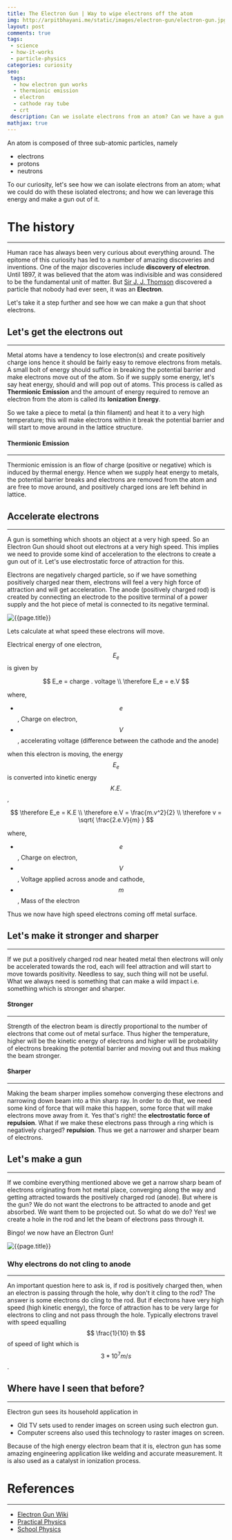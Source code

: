 ```yaml
---
title: The Electron Gun | Way to wipe electrons off the atom
img: http://arpitbhayani.me/static/images/electron-gun/electron-gun.jpg
layout: post
comments: true
tags:
 - science
 - how-it-works
 - particle-physics
categories: curiosity
seo:
 tags:
  - how electron gun works
  - thermionic emission
  - electron
  - cathode ray tube
  - crt
 description: Can we isolate electrons from an atom? Can we have a gun that shoot electrons? Evidently we had such thing in our homes. Let's find out how, where and what!
mathjax: true
---
```


An atom is composed of three sub-atomic particles, namely

- electrons
- protons
- neutrons

To our curiosity, let's see how we can isolate electrons from an atom; what we could do with these isolated electrons; and how we can leverage this energy and make a gun out of it.

# The history
--------------------------------------------------
Human race has always been very curious about everything around. The epitome of this curiosity has led to a number of amazing discoveries and inventions. One of the major discoveries include __discovery of electron__. Until 1897, it was believed that the atom was indivisible and was considered to be the fundamental unit of matter. But [Sir J. J. Thomson](https://en.wikipedia.org/wiki/J._J._Thomson) discovered a particle that nobody had ever seen, it was an __Electron__.

Let's take it a step further and see how we can make a gun that shoot electrons.


## Let's get the electrons out
--------------------------------------------------
Metal atoms have a tendency to lose electron(s) and create positively charge ions hence it should be fairly easy to remove electrons from metals. A small bolt of energy should suffice in breaking the potential barrier and make electrons move out of the atom. So if we supply some energy, let's say heat energy, should and will pop out of atoms. This process is called as __Thermionic Emission__ and the amount of energy required to remove an electron from the atom is called its __Ionization Energy__.

So we take a piece to metal (a thin filament) and heat it to a very high temperature; this will make electrons within it break the potential barrier and will start to move around in the lattice structure.

#### Thermionic Emission
--------------------------------------------------
Thermionic emission is an flow of charge (positive or negative) which is induced by thermal energy. Hence when we supply heat energy to metals, the potential barrier breaks and electrons are removed from the atom and are free to move around, and positively charged ions are left behind in lattice.

## Accelerate electrons
--------------------------------------------------
A gun is something which shoots an object at a very high speed. So an Electron Gun should shoot out electrons at a very high speed. This implies we need to provide some kind of acceleration to the electrons to create a gun out of it. Let's use electrostatic force of attraction for this.

Electrons are negatively charged particle, so if we have something positively charged near them, electrons will feel a very high force of attraction and will get acceleration. The anode (positively charged rod) is created by connecting an electrode to the positive terminal of a power supply and the hot piece of metal is connected to its negative terminal.

<img class="ui large centered stylish image" src='/static/images/electron-gun/accelerating-electrons.jpg' alt='{{page.title}}'/>

Lets calculate at what speed these electrons will move.

Electrical energy of one electron, $$ E_e $$ is given by

$$
    E_e = charge . voltage \\
    \therefore E_e = e.V
$$

where,

- $$ e $$, Charge on electron,
- $$ V $$, accelerating voltage (difference between the cathode and the anode)

when this electron is moving, the energy $$ E_e $$ is converted into kinetic energy $$ K.E. $$,

$$
    \therefore E_e = K.E \\
    \therefore e.V = \frac{m.v^2}{2} \\
    \therefore v = \sqrt{ \frac{2.e.V}{m} }
$$

where,

- $$ e $$, Charge on electron,
- $$ V $$, Voltage applied across anode and cathode,
- $$ m $$, Mass of the electron

Thus we now have high speed electrons coming off metal surface.

## Let's make it stronger and sharper
---------------------------------------------------
If we put a positively charged rod near heated metal then electrons will only be accelerated towards the rod, each will feel attraction and will start to move towards positivity. Needless to say, such thing will not be useful. What we always need is something that can make a wild impact i.e. something which is stronger and sharper.

#### Stronger
---------------------------------------------------
Strength of the electron beam is directly proportional to the number of electrons that come out of metal surface. Thus higher the temperature, higher will be the kinetic energy of electrons and higher will be probability of electrons breaking the potential barrier and moving out and thus making the beam stronger.

#### Sharper
---------------------------------------------------
Making the beam sharper implies somehow converging these electrons and narrowing down beam into a thin sharp ray. In order to do that, we need some kind of force that will make this happen, some force that will make electrons move away from it. Yes that's right! the __electrostatic force of repulsion__. What if we make these electrons pass through a ring which is negatively charged? __repulsion__. Thus we get a narrower and sharper beam of electrons.

## Let's make a gun
---------------------------------------------------
If we combine everything mentioned above we get a narrow sharp beam of electrons originating from hot metal place, converging along the way and getting attracted towards the positively charged rod (anode). But where is the gun? We do not want the electrons to be attracted to anode and get absorbed. We want them to be projected out. So what do we do? Yes! we create a hole in the rod and let the beam of electrons pass through it.

Bingo! we now have an Electron Gun!

<img class="ui large centered stylish image" src='/static/images/electron-gun/electron-gun-working.jpg' alt='{{page.title}}'/>

### Why electrons do not cling to anode
---------------------------------------------------
An important question here to ask is, if rod is positively charged then, when an electron is passing through the hole, why don't it cling to the rod? The answer is some electrons do cling to the rod. But if electrons have very high speed (high kinetic energy), the force of attraction has to be very large for electrons to cling and not pass through the hole. Typically electrons travel with speed equalling $$ \frac{1}{10} th $$ of speed of light which is $$ 3 * 10^7 m/s $$.

## Where have I seen that before?
---------------------------------------------------
Electron gun sees its household application in

- Old TV sets used to render images on screen using such electron gun.
- Computer screens also used this technology to raster images on screen.

Because of the high energy electron beam that it is, electron gun has some amazing engineering application like welding and accurate measurement. It is also used as a catalyst in ionization process.

# References
----------------------------------------------------
- [Electron Gun Wiki](https://en.wikipedia.org/wiki/Electron_gun)
- [Practical Physics](http://www.nuffieldfoundation.org/practical-physics/electron-guns)
- [School Physics](http://www.schoolphysics.co.uk/age14-16/Atomic%20physics/text/Electron_gun/index.html)
